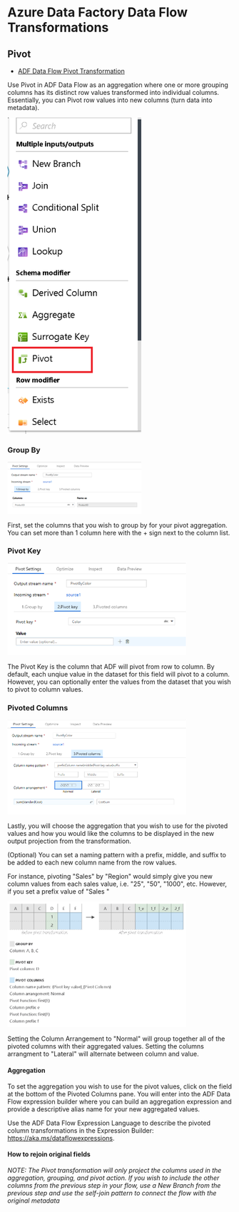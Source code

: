 # Azure Data Factory Data Flow Transformations

## Pivot

* [ADF Data Flow Pivot Transformation](https://www.youtube.com/watch?v=Tua14ZQA3F8&t=34s)

Use Pivot in ADF Data Flow as an aggregation where one or more grouping columns has its distinct row values transformed into individual columns. Essentially, you can Pivot row values into new columns (turn data into metadata).

<img src="../images/pivot1.png" width="300">

### Group By

<img src="../images/pivot2.png" width="300">

First, set the columns that you wish to group by for your pivot aggregation. You can set more than 1 column here with the + sign next to the column list.

### Pivot Key

<img src="../images/pivot3.png" width="400">

The Pivot Key is the column that ADF will pivot from row to column. By default, each unqiue value in the dataset for this field will pivot to a column. However, you can optionally enter the values from the dataset that you wish to pivot to column values.

### Pivoted Columns

<img src="../images/pivot4.png" width="400">

Lastly, you will choose the aggregation that you wish to use for the pivoted values and how you would like the columns to be displayed in the new output projection from the transformation.

(Optional) You can set a naming pattern with a prefix, middle, and suffix to be added to each new column name from the row values.

For instance, pivoting "Sales" by "Region" would simply give you new column values from each sales value, i.e. "25", "50", "1000", etc. However, if you set a prefix value of "Sales " 

<img src="../images/pivot5.png" width="400">

Setting the Column Arrangement to "Normal" will group together all of the pivoted columns with their aggregated values. Setting the columns arrangment to "Lateral" will alternate between column and value.

#### Aggregation

To set the aggregation you wish to use for the pivot values, click on the field at the bottom of the Pivoted Columns pane. You will enter into the ADF Data Flow expression builder where you can build an aggregation expression and provide a descriptive alias name for your new aggregated values.

Use the ADF Data Flow Expression Language to describe the pivoted column transformations in the Expression Builder: https://aka.ms/dataflowexpressions.

#### How to rejoin original fields
*NOTE: The Pivot transformation will only project the columns used in the aggregation, grouping, and pivot action. If you wish to include the other columns from the previous step in your flow, use a New Branch from the previous step and use the self-join pattern to connect the flow with the original metadata*

